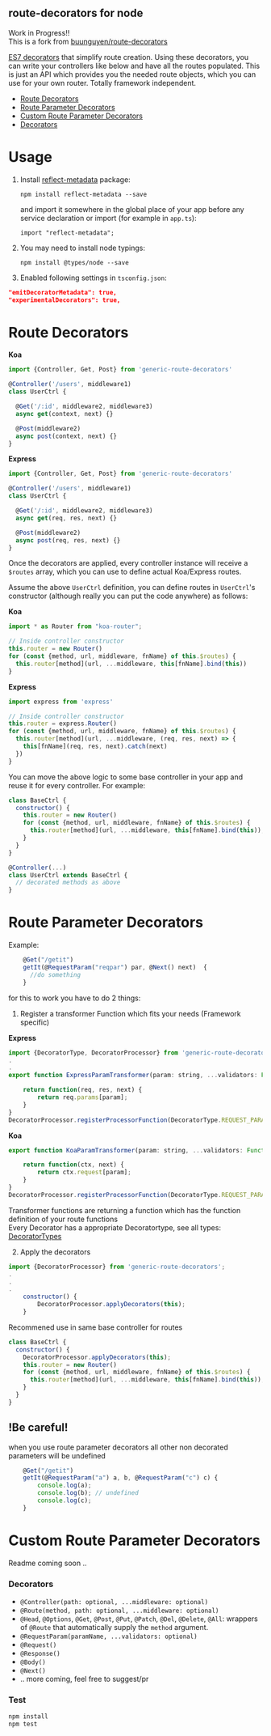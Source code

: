 ## route-decorators for node
Work in Progress!!  
This is a fork from [buunguyen/route-decorators](https://github.com/buunguyen/route-decorators)

[ES7 decorators](https://github.com/wycats/javascript-decorators) that simplify route creation. Using these decorators, you can write your controllers like below and have all the routes populated. This is just an API which provides you the needed route objects, which you can use for your own router. Totally framework independent.

  - [Route Decorators](#route-decorators)
  - [Route Parameter Decorators](#route-parameter-decorators)
  - [Custom Route Parameter Decorators](#custom-route-parameter-decorators)
  - [Decorators](#decorators)

# Usage
1. Install [reflect-metadata](https://www.npmjs.com/package/reflect-metadata) package:

    `npm install reflect-metadata --save`

    and import it somewhere in the global place of your app before any service declaration or import (for example in `app.ts`):

    `import "reflect-metadata";`

2. You may need to install node typings:

    `npm install @types/node --save`


3. Enabled following settings in `tsconfig.json`:

```json
"emitDecoratorMetadata": true,
"experimentalDecorators": true,
```

Route Decorators
=============

__Koa__
```js
import {Controller, Get, Post} from 'generic-route-decorators'

@Controller('/users', middleware1)
class UserCtrl {

  @Get('/:id', middleware2, middleware3)
  async get(context, next) {}

  @Post(middleware2)
  async post(context, next) {}
}
```

__Express__
```js
import {Controller, Get, Post} from 'generic-route-decorators'

@Controller('/users', middleware1)
class UserCtrl {

  @Get('/:id', middleware2, middleware3)
  async get(req, res, next) {}

  @Post(middleware2)
  async post(req, res, next) {}
}
```

Once the decorators are applied, every controller instance will receive a `$routes` array, which you can use to define actual Koa/Express routes.

Assume the above `UserCtrl` definition, you can define routes in `UserCtrl`'s constructor (although really you can put the code anywhere) as follows:

__Koa__
```js
import * as Router from "koa-router";

// Inside controller constructor
this.router = new Router()
for (const {method, url, middleware, fnName} of this.$routes) {
  this.router[method](url, ...middleware, this[fnName].bind(this))
}
```

__Express__
```js
import express from 'express'

// Inside controller constructor
this.router = express.Router()
for (const {method, url, middleware, fnName} of this.$routes) {
  this.router[method](url, ...middleware, (req, res, next) => {
    this[fnName](req, res, next).catch(next)
  })
}
```

You can move the above logic to some base controller in your app and reuse it for every controller. For example:

```js
class BaseCtrl {
  constructor() {
    this.router = new Router()
    for (const {method, url, middleware, fnName} of this.$routes) {
      this.router[method](url, ...middleware, this[fnName].bind(this));
    }
  }
}

@Controller(...)
class UserCtrl extends BaseCtrl {
  // decorated methods as above
}
```
Route Parameter Decorators
=============

Example:

```js
    @Get("/getit")
    getIt(@RequestParam("reqpar") par, @Next() next)  {
      //do something
    }
```

for this to work you have to do 2 things:

1. Register a transformer Function which fits your needs (Framework specific)

__Express__

```js
import {DecoratorType, DecoratorProcessor} from 'generic-route-decorators';
.
.
export function ExpressParamTransformer(param: string, ...validators: Function[]) {

    return function(req, res, next) {
        return req.params[param];
    }
}
DecoratorProcessor.registerProcessorFunction(DecoratorType.REQUEST_PARAM, ExpressParamTransformer);
```

__Koa__

```js
export function KoaParamTransformer(param: string, ...validators: Function[]) {

    return function(ctx, next) {
        return ctx.request[param];
    }
}
DecoratorProcessor.registerProcessorFunction(DecoratorType.REQUEST_PARAM, KoaParamTransformer);
```

Transformer functions are returning a function which has the function definition of your route functions  
Every Decorator has a appropriate Decoratortype, see all types: [DecoratorTypes](https://github.com/asdftd/route-decorators-api/blob/master/src/DecoratorType.ts)

2. Apply the decorators

```js
import {DecoratorProcessor} from 'generic-route-decorators';
.
.
.
    constructor() {
        DecoratorProcessor.applyDecorators(this);
    }
```

Recommened use in same base controller for routes
```js
class BaseCtrl {
  constructor() {
    DecoratorProcessor.applyDecorators(this);
    this.router = new Router()
    for (const {method, url, middleware, fnName} of this.$routes) {
      this.router[method](url, ...middleware, this[fnName].bind(this));
    }
  }
}
```

## !Be careful!
when you use route parameter decorators all other non decorated parameters will be undefined  
```js
    @Get("/getit")
    getIt(@RequestParam("a") a, b, @RequestParam("c") c) {
        console.log(a);
        console.log(b); // undefined
        console.log(c);
    }
```

Custom Route Parameter Decorators
=============

Readme coming soon ..

### Decorators
 * `@Controller(path: optional, ...middleware: optional)`
 * `@Route(method, path: optional, ...middleware: optional)`
 * `@Head`, `@Options`, `@Get`, `@Post`, `@Put`, `@Patch`, `@Del`, `@Delete`, `@All`: wrappers of `@Route` that automatically supply the `method` argument.
 * `@RequestParam(paramName, ...validators: optional)`
 * `@Request()`
 * `@Response()`
 * `@Body()`
 * `@Next()`
 * .. more coming, feel free to suggest/pr

### Test

```bash
npm install
npm test
```
